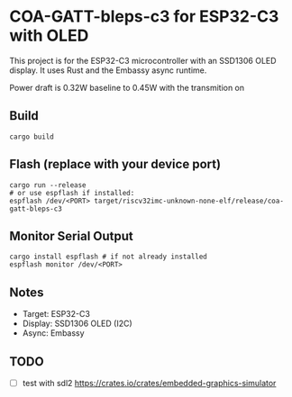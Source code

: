 # COA-GATT-bleps-c3 for ESP32-C3 with OLED

This project is for the ESP32-C3 microcontroller with an SSD1306 OLED display. It uses Rust and the Embassy async runtime.

Power draft is 0.32W baseline to 0.45W with the transmition on

## Build

```
cargo build
```

## Flash (replace <PORT> with your device port)

```
cargo run --release
# or use espflash if installed:
espflash /dev/<PORT> target/riscv32imc-unknown-none-elf/release/coa-gatt-bleps-c3
```

## Monitor Serial Output

```
cargo install espflash # if not already installed
espflash monitor /dev/<PORT>
```

## Notes
- Target: ESP32-C3
- Display: SSD1306 OLED (I2C)
- Async: Embassy

## TODO 
- [ ] test with sdl2 https://crates.io/crates/embedded-graphics-simulator